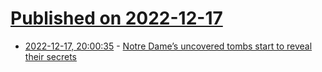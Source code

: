 # [Published on 2022-12-17](index.md)

* [2022-12-17, 20:00:35](https://news.ycombinator.com/item?id=34031599) - [Notre Dame’s uncovered tombs start to reveal their secrets](https://www.theguardian.com/world/2022/dec/09/notre-dames-uncovered-tombs-start-to-reveal-their-secrets)
